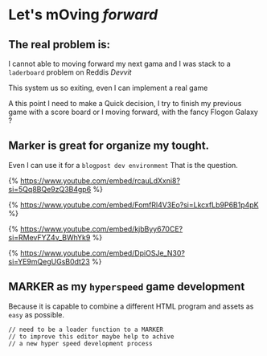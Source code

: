 # Let's mOving _forward_
## The real problem is:
I cannot able to moving forward my next gama and I was stack to a 
`laderboard` problem on Reddis
_Devvit_

This system us so exiting, even I can implement a real game 

A this point I need to make a Quick decision, I try to finish my 
previous game with a score board or I moving forward, 
with the fancy Flogon Galaxy ?

## Marker is great for organize my tought. 
Even I can use it for a `blogpost dev environment`
That is the question.

{% https://www.youtube.com/embed/rcauLdXxni8?si=5Qq8BQe9zQ3B4gp6 %}

{% https://www.youtube.com/embed/FomfRl4V3Eo?si=LkcxfLb9P6B1p4pK %}

{% https://www.youtube.com/embed/kjbByy670CE?si=RMevFYZ4v_BWhYk9 %}

{% https://www.youtube.com/embed/DpiOSJe_N30?si=YE9mQegUGsB0dt23 %}

## MARKER as my `hyperspeed` game development
Because it is capable to combine a different HTML program
and assets as `easy` as possible.

```
// need to be a loader function to a MARKER
// to improve this editor maybe help to achive 
// a new hyper speed development process
```

